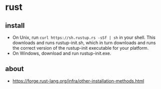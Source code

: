 # rust

## install

* On Unix, run ```curl https://sh.rustup.rs -sSf | sh``` in your shell. This downloads and runs rustup-init.sh, which in turn downloads and runs the correct version of the rustup-init executable for your platform.
* On Windows, download and run rustup-init.exe.

## about

* https://forge.rust-lang.org/infra/other-installation-methods.html

